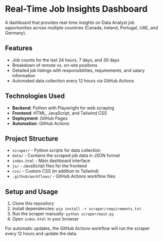 # Real-Time Job Insights Dashboard

A dashboard that provides real-time insights on Data Analyst job opportunities across multiple countries (Canada, Ireland, Portugal, UAE, and Germany).

## Features

- Job counts for the last 24 hours, 7 days, and 30 days
- Breakdown of remote vs. on-site positions
- Detailed job listings with responsibilities, requirements, and salary information
- Automated data collection every 12 hours via GitHub Actions

## Technologies Used

- **Backend**: Python with Playwright for web scraping
- **Frontend**: HTML, JavaScript, and Tailwind CSS
- **Deployment**: GitHub Pages
- **Automation**: GitHub Actions

## Project Structure

- `scraper/` - Python scripts for data collection
- `data/` - Contains the scraped job data in JSON format
- `index.html` - Main dashboard interface
- `js/` - JavaScript files for the frontend
- `css/` - Custom CSS (in addition to Tailwind)
- `.github/workflows/` - GitHub Actions workflow files

## Setup and Usage

1. Clone this repository
2. Install dependencies: `pip install -r scraper/requirements.txt`
3. Run the scraper manually: `python scraper/main.py`
4. Open `index.html` in your browser

For automatic updates, the GitHub Actions workflow will run the scraper every 12 hours and update the data. 